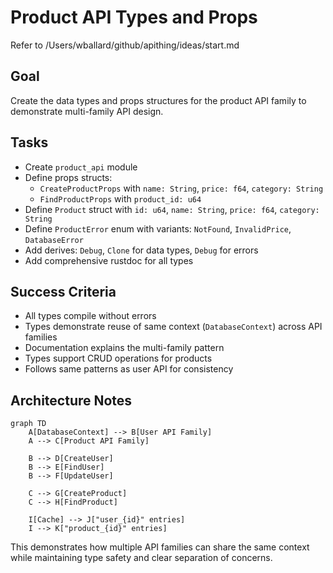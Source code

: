 # Product API Types and Props

Refer to /Users/wballard/github/apithing/ideas/start.md

## Goal
Create the data types and props structures for the product API family to demonstrate multi-family API design.

## Tasks
- Create `product_api` module
- Define props structs:
  - `CreateProductProps` with `name: String`, `price: f64`, `category: String`
  - `FindProductProps` with `product_id: u64`
- Define `Product` struct with `id: u64`, `name: String`, `price: f64`, `category: String`
- Define `ProductError` enum with variants: `NotFound`, `InvalidPrice`, `DatabaseError`
- Add derives: `Debug`, `Clone` for data types, `Debug` for errors
- Add comprehensive rustdoc for all types

## Success Criteria
- All types compile without errors
- Types demonstrate reuse of same context (`DatabaseContext`) across API families
- Documentation explains the multi-family pattern
- Types support CRUD operations for products
- Follows same patterns as user API for consistency

## Architecture Notes
```mermaid
graph TD
    A[DatabaseContext] --> B[User API Family]
    A --> C[Product API Family]
    
    B --> D[CreateUser]
    B --> E[FindUser]
    B --> F[UpdateUser]
    
    C --> G[CreateProduct]
    C --> H[FindProduct]
    
    I[Cache] --> J["user_{id}" entries]
    I --> K["product_{id}" entries]
```

This demonstrates how multiple API families can share the same context while maintaining type safety and clear separation of concerns.